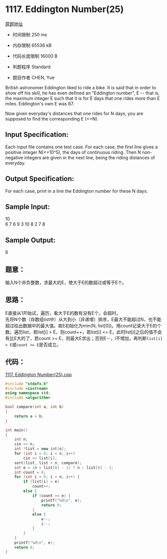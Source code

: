 ﻿# 1117. Eddington Number(25)
[原题地址](https://www.patest.cn/contests/pat-a-practise/1117)


* 时间限制 250 ms



* 内存限制 65536 kB



* 代码长度限制 16000 B



* 判题程序 Standard 

* 题目作者 CHEN, Yue



British astronomer Eddington liked to ride a bike. It is said that in order to show off his skill, he has even defined an "Eddington number", E -- that is, the maximum integer E such that it is for E days that one rides more than E miles. Eddington's own E was 87.

Now given everyday's distances that one rides for N days, you are supposed to find the corresponding E (<=N). 

## Input Specification: 

Each input file contains one test case. For each case, the first line gives a positive integer N(<=10^5), the days of continuous riding. Then N non-negative integers are given in the next line, being the riding distances of everyday.

## Output Specification: 

For each case, print in a line the Eddington number for these N days. 
## Sample Input:  
10  
6 7 6 9 3 10 8 2 7 8  

## Sample Output:  
6  


## 题意：


输入N个非负整数，求最大的E，使大于E的数超过或等于E个。


## 思路：

E直接从1开始试，遍历，看大于E的数有没有E个，会超时。  
先将N个数（存数组list中）从大到小（非递增）排序，E最大不能超过N，也不能超过给出数据中的最大值。故E初始化为min{N, list[0]}。用count记录大于E的个数。遍历list，若list[i] > E，则count++，若list[i] <= E，此时list[i]之后的值不会有比E大的了，若count >= E，则最大E求出；否则E--，i不增加，再判断`list[i] > E`或`count >= E`是否成立。


## 代码：

[1117. Eddington Number(25).cpp ](https://github.com/jerrykcode/PAT-Practise/blob/master/PAT%20Advanced%20Level%20Practise/1117.%20Eddington%20Number(25)/1117.%20Eddington%20Number(25)_2.cpp)


```cpp
#include "stdafx.h"
#include <iostream>
using namespace std;
#include <algorithm>

bool compare(int a, int b)
{
	return a > b;
}

int main()
{
	int n;
	cin >> n;
	int *list = new int[n];
	for (int i = 0; i < n; i++)
		cin >> list[i];
	sort(list, list + n, compare);
	int e = (n < list[0] - 1) ? n : list[0] - 1;
	int count = 0;
	for (int i = 0; i < n; i++) {
		if (list[i] > e)
			count++;
		else {
			if (count >= e) {
				printf("%d\n", e);
				return 0;
			}
			else {
				e--;
				i--;
			}
		}
	}
	printf("%d\n", e);
    return 0;
}
```